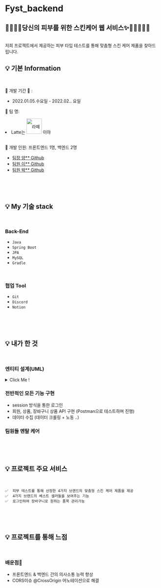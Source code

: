 # Fyst_backend

##  💄👄👠💅당신의 피부를 위한 스킨케어 웹 서비스✨🧴💇‍♀️💁‍♀️

<br />
저희 프로젝트에서 제공하는 피부 타입 테스트를 통해 맞춤형 스킨 케어 제품을 찾아드립니다.      

<br />

## 💡 기본 Information

<br />

📌 개발 기간 📆 : 
- 2022.01.05.수요일 - 2022.02.__.__     요일   

📌 팀 명: 
<li style="line-height: 50px;">
Latte는 <img src="https://encrypted-tbn0.gstatic.com/images?q=tbn:ANd9GcQS5_pRZZCW6YgQ9Xleh9OjRsdgwyzwE9l_wA&usqp=CAU" alt="라떼는말이야 이미지" width="50px"  style="" /> 이야
</li>

 
📌 개발 인원: 프론트엔드 1명, 백엔드 2명
- [팀장 양** Github](https://github.com/yanglet/for_your_skin_type)
- [팀원 이** Github](https://github.com/hyeylee/for_your_skin_type)
- [팀원 박** Github](https://github.com/ekfka4863/for_your_skin_type)

<br />
<br />
<br />

## 💡 My 기술 stack

<br />


### Back-End
- `Java`
- `Spring Boot`
- `JPA`
- `MySQL`
- `Gradle`


<br />

### 협업 Tool
- `Git`
- `Discord`
- `Notion`
<!-- - `` -->


<br />
<br />
<br />




## 💡 내가 한 것

<br />

### 엔티티 설계(UML)

<details>
  <summary>Click Me !</summary>
 
  ![foryourskintype_entity2](https://user-images.githubusercontent.com/96788792/152382220-f5b2dc75-3e25-4f2f-857e-d15612e61db9.PNG)
    
</details>

### 전반적인 모든 기능 구현
- session 방식을 통한 로그인
- 회원, 상품, 장바구니 상품 API 구현 (Postman으로 테스트하며 진행)
- 데이터 수집 (데이터 크롤링 + 노동 ..)

### 팀원들 멘탈 케어

<br />
<br />
<br />

## 💡 프로젝트 주요 서비스 

<br/>


<!-- 백엔드 -->

	✅  피부 테스트를 통해 선정한 4가지 브랜드의 맞춤형 스킨 케어 제품을 제공
	✅  4가지 브랜드의 베스트 셀러들을 보여주는 기능
	✅  로그인하여 장바구니로 원하는 품목 관리가능


<br />
<br />
<br />


## 💡 프로젝트를 통해 느점 
<br />

### 배운점🧐
- 프론트엔드 & 백엔드 간의 의사소통 능력 향상
- CORS이슈 @CrossOrigin 어노테이션으로 해결     

<br />
